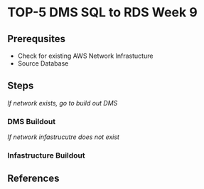 # TOP-5 DMS SQL to RDS Week 9

## Prerequsites
- Check for existing AWS Network Infrastucture
- Source Database

## Steps
*If network exists, go to build out DMS*
### DMS Buildout

*If network infastrucutre does not exist*
### Infastructure Buildout

## References 
